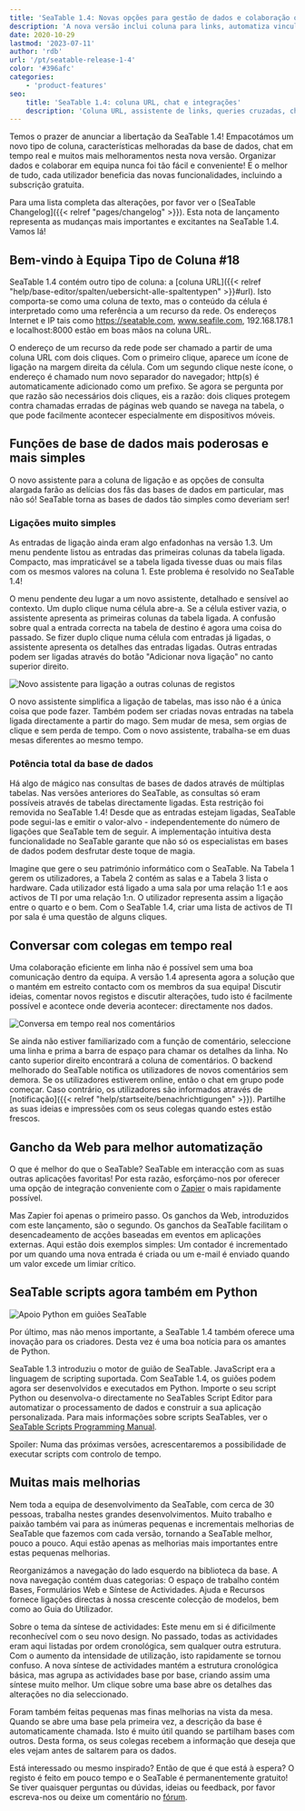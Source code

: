 ```yaml
---
title: 'SeaTable 1.4: Novas opções para gestão de dados e colaboração online - SeaTable'
description: 'A nova versão inclui coluna para links, automatiza vinculação entre tabelas e permite perguntas sobre conexões indiretas, chat colaborativo, integração via webhooks, scripts Python para automação e interface aprimorada. Feed de atividades por base e navegação mais lógica.'
date: 2020-10-29
lastmod: '2023-07-11'
author: 'rdb'
url: '/pt/seatable-release-1-4'
color: '#396afc'
categories:
    - 'product-features'
seo:
    title: 'SeaTable 1.4: coluna URL, chat e integrações'
    description: 'Coluna URL, assistente de links, queries cruzadas, chat em tempo real e Python scripts chegam ao SeaTable 1.4!'
---
```


Temos o prazer de anunciar a libertação da SeaTable 1.4! Empacotámos um novo tipo de coluna, características melhoradas da base de dados, chat em tempo real e muitos mais melhoramentos nesta nova versão. Organizar dados e colaborar em equipa nunca foi tão fácil e conveniente! E o melhor de tudo, cada utilizador beneficia das novas funcionalidades, incluindo a subscrição gratuita.

Para uma lista completa das alterações, por favor ver o [SeaTable Changelog]({{< relref "pages/changelog" >}}). Esta nota de lançamento representa as mudanças mais importantes e excitantes na SeaTable 1.4. Vamos lá!

## Bem-vindo à Equipa Tipo de Coluna #18

SeaTable 1.4 contém outro tipo de coluna: a [coluna URL]({{< relref "help/base-editor/spalten/uebersicht-alle-spaltentypen" >}}#url). Isto comporta-se como uma coluna de texto, mas o conteúdo da célula é interpretado como uma referência a um recurso da rede. Os endereços Internet e IP tais como https://seatable.com, www.seafile.com, 192.168.178.1 e localhost:8000 estão em boas mãos na coluna URL.

O endereço de um recurso da rede pode ser chamado a partir de uma coluna URL com dois cliques. Com o primeiro clique, aparece um ícone de ligação na margem direita da célula. Com um segundo clique neste ícone, o endereço é chamado num novo separador do navegador; http(s) é automaticamente adicionado como um prefixo. Se agora se pergunta por que razão são necessários dois cliques, eis a razão: dois cliques protegem contra chamadas erradas de páginas web quando se navega na tabela, o que pode facilmente acontecer especialmente em dispositivos móveis.

## Funções de base de dados mais poderosas e mais simples

O novo assistente para a coluna de ligação e as opções de consulta alargada farão as delícias dos fãs das bases de dados em particular, mas não só! SeaTable torna as bases de dados tão simples como deveriam ser!

### Ligações muito simples

As entradas de ligação ainda eram algo enfadonhas na versão 1.3. Um menu pendente listou as entradas das primeiras colunas da tabela ligada. Compacto, mas impraticável se a tabela ligada tivesse duas ou mais filas com os mesmos valores na coluna 1. Este problema é resolvido no SeaTable 1.4!

O menu pendente deu lugar a um novo assistente, detalhado e sensível ao contexto. Um duplo clique numa célula abre-a. Se a célula estiver vazia, o assistente apresenta as primeiras colunas da tabela ligada. A confusão sobre qual a entrada correcta na tabela de destino é agora uma coisa do passado. Se fizer duplo clique numa célula com entradas já ligadas, o assistente apresenta os detalhes das entradas ligadas. Outras entradas podem ser ligadas através do botão "Adicionar nova ligação" no canto superior direito.

![Novo assistente para ligação a outras colunas de registos](linking-dialog.png)

O novo assistente simplifica a ligação de tabelas, mas isso não é a única coisa que pode fazer. Também podem ser criadas novas entradas na tabela ligada directamente a partir do mago. Sem mudar de mesa, sem orgias de clique e sem perda de tempo. Com o novo assistente, trabalha-se em duas mesas diferentes ao mesmo tempo.

### Potência total da base de dados

Há algo de mágico nas consultas de bases de dados através de múltiplas tabelas. Nas versões anteriores do SeaTable, as consultas só eram possíveis através de tabelas directamente ligadas. Esta restrição foi removida no SeaTable 1.4! Desde que as entradas estejam ligadas, SeaTable pode segui-las e emitir o valor-alvo - independentemente do número de ligações que SeaTable tem de seguir. A implementação intuitiva desta funcionalidade no SeaTable garante que não só os especialistas em bases de dados podem desfrutar deste toque de magia.

Imagine que gere o seu património informático com o SeaTable. Na Tabela 1 gerem os utilizadores, a Tabela 2 contém as salas e a Tabela 3 lista o hardware. Cada utilizador está ligado a uma sala por uma relação 1:1 e aos activos de TI por uma relação 1:n. O utilizador representa assim a ligação entre o quarto e o bem. Com o SeaTable 1.4, criar uma lista de activos de TI por sala é uma questão de alguns cliques.

## Conversar com colegas em tempo real

Uma colaboração eficiente em linha não é possível sem uma boa comunicação dentro da equipa. A versão 1.4 apresenta agora a solução que o mantém em estreito contacto com os membros da sua equipa! Discutir ideias, comentar novos registos e discutir alterações, tudo isto é facilmente possível e acontece onde deveria acontecer: directamente nos dados.

![Conversa em tempo real nos comentários](comment-chat.png)

Se ainda não estiver familiarizado com a função de comentário, seleccione uma linha e prima a barra de espaço para chamar os detalhes da linha. No canto superior direito encontrará a coluna de comentários. O backend melhorado do SeaTable notifica os utilizadores de novos comentários sem demora. Se os utilizadores estiverem online, então o chat em grupo pode começar. Caso contrário, os utilizadores são informados através de [notificação]({{< relref "help/startseite/benachrichtigungen" >}}). Partilhe as suas ideias e impressões com os seus colegas quando estes estão frescos.

## Gancho da Web para melhor automatização

O que é melhor do que o SeaTable? SeaTable em interacção com as suas outras aplicações favoritas! Por esta razão, esforçámo-nos por oferecer uma opção de integração conveniente com o [Zapier](https://zapier.com/apps/seatable/integrations) o mais rapidamente possível.

Mas Zapier foi apenas o primeiro passo. Os ganchos da Web, introduzidos com este lançamento, são o segundo. Os ganchos da SeaTable facilitam o desencadeamento de acções baseadas em eventos em aplicações externas. Aqui estão dois exemplos simples: Um contador é incrementado por um quando uma nova entrada é criada ou um e-mail é enviado quando um valor excede um limiar crítico.

## SeaTable scripts agora também em Python

![Apoio Python em guiões SeaTable](python.png)

Por último, mas não menos importante, a SeaTable 1.4 também oferece uma inovação para os criadores. Desta vez é uma boa notícia para os amantes de Python.

SeaTable 1.3 introduziu o motor de guião de SeaTable. JavaScript era a linguagem de scripting suportada. Com SeaTable 1.4, os guiões podem agora ser desenvolvidos e executados em Python. Importe o seu script Python ou desenvolva-o directamente no SeaTables Script Editor para automatizar o processamento de dados e construir a sua aplicação personalizada. Para mais informações sobre scripts SeaTables, ver o [SeaTable Scripts Programming Manual](https://developer.seatable.com/scripts/).

Spoiler: Numa das próximas versões, acrescentaremos a possibilidade de executar scripts com controlo de tempo.

## Muitas mais melhorias

Nem toda a equipa de desenvolvimento da SeaTable, com cerca de 30 pessoas, trabalha nestes grandes desenvolvimentos. Muito trabalho e paixão também vai para as inúmeras pequenas e incrementais melhorias de SeaTable que fazemos com cada versão, tornando a SeaTable melhor, pouco a pouco. Aqui estão apenas as melhorias mais importantes entre estas pequenas melhorias.

Reorganizámos a navegação do lado esquerdo na biblioteca da base. A nova navegação contém duas categorias: O espaço de trabalho contém Bases, Formulários Web e Síntese de Actividades. Ajuda e Recursos fornece ligações directas à nossa crescente colecção de modelos, bem como ao Guia do Utilizador.

Sobre o tema da síntese de actividades: Este menu em si é dificilmente reconhecível com o seu novo design. No passado, todas as actividades eram aqui listadas por ordem cronológica, sem qualquer outra estrutura. Com o aumento da intensidade de utilização, isto rapidamente se tornou confuso. A nova síntese de actividades mantém a estrutura cronológica básica, mas agrupa as actividades base por base, criando assim uma síntese muito melhor. Um clique sobre uma base abre os detalhes das alterações no dia seleccionado.

Foram também feitas pequenas mas finas melhorias na vista da mesa. Quando se abre uma base pela primeira vez, a descrição da base é automaticamente chamada. Isto é muito útil quando se partilham bases com outros. Desta forma, os seus colegas recebem a informação que deseja que eles vejam antes de saltarem para os dados.

Está interessado ou mesmo inspirado? Então de que é que está à espera? O registo é feito em pouco tempo e o SeaTable é permanentemente gratuito! Se tiver quaisquer perguntas ou dúvidas, ideias ou feedback, por favor escreva-nos ou deixe um comentário no [fórum](https://forum.seatable.com).
